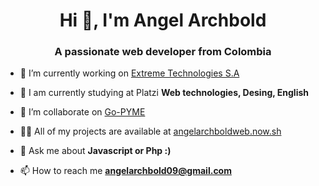 <h1 align="center">Hi 👋, I'm Angel Archbold</h1>
<h3 align="center">A passionate web developer from Colombia</h3>

- 🔭 I’m currently working on [Extreme Technologies S.A](#)

- 🌱 I am currently studying at Platzi **Web technologies, Desing, English**

- 👯 I’m collaborate on [Go-PYME](http://go-pyme.com/)

- 👨‍💻 All of my projects are available at [angelarchboldweb.now.sh](angelarchboldweb.now.sh)

- 💬 Ask me about **Javascript or Php :)**

- 📫 How to reach me **angelarchbold09@gmail.com**
